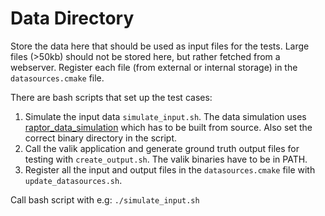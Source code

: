 # Data Directory

Store the data here that should be used as input files for the tests.
Large files (>50kb) should not be stored here, but rather fetched from a webserver.
Register each file (from external or internal storage) in the `datasources.cmake` file.

There are bash scripts that set up the test cases:
1. Simulate the input data `simulate_input.sh`. The data simulation uses [raptor_data_simulation](https://github.com/eseiler/raptor_data_simulation/blob/master/src/simulate.sh "data simulation source code") which has to be built from source. Also set the correct binary directory in the script.
2. Call the valik application and generate ground truth output files for testing with `create_output.sh`. The valik binaries have to be in PATH.
3. Register all the input and output files in the `datasources.cmake` file with `update_datasources.sh`.

Call bash script with e.g:
`./simulate_input.sh`
